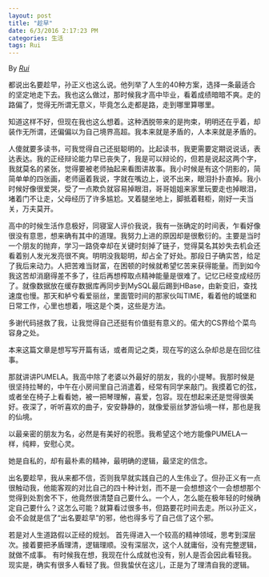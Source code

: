 ```yaml
---
layout: post
title: "趁早"
date: 6/3/2016 2:17:23 PM 
categories: 生活
tags: Rui 
---
```

By *[Rui](https://github.com/rubyfrea)*

都说出名要趁早，孙正义也这么说。他列举了人生的40种方案，选择一条最适合的坚定地走下去。我也这么做过，那时候我才高中毕业，看着成绩暗暗不爽。走的路偏了，觉得无所谓无意义，毕竟怎么走都是路，走到哪里算哪里。

知道这样不好，但现在我也这么想着。这种洒脱带来的是拘束，明明还在乎着，却装作无所谓，还偏偏以为自己境界高超。我本来就是矛盾的，人本来就是矛盾的。

人傻就要多读书，可我觉得自己还挺聪明的。比起读书，我更需要定期说说话，表达表达。我的正经辩论能力早已丧失了，我是可以辩论的，但若是说起这两个字，我就莫名的紧张，觉得要被老师抽起来看图讲故事。我小时候是有这个阴影的，简简单单的四张画，老师逼着我说，字就在嘴边上，说不出来，眼泪扑扑直掉。我小时候好像很爱哭，受了一点欺负就容易掉眼泪，哥哥姐姐来家里玩要走也掉眼泪，堵着门不让走，父母经历了许多尴尬。叉着腿坐地上，脚抵着鞋柜，刚好一夫当关，万夫莫开。

高中的时候生活作息极好，同寝室人评价我说，我有一张确定的时间表，乍看好像很没有意思，想来确有其中的道理。我努力上进的原因却是很敷衍的。主要是当时一个朋友的抛弃，学习一路侥幸却在关键时刻掉了链子，觉得莫名其妙失去机会还看着别人发光发亮很不爽。明明没我聪明，却占全了好处。那段日子确实苦，给足了我后来动力。人把苦难当财富，在困顿的时候就希望忆苦来获得能量。而到如今我这苦却消磨得差不多了，往后再想榨取点精神能量是很难了。记忆已经变成经历了。就像数据放在缓存数据库再同步到MySQL最后踢到HBase，由新变旧，查找速度也慢。那天和栌兮看爱丽丝，里面管时间的那家伙叫TIME，看着他的城堡和日常工作，心里也想着，哦这是个类，这些是方法。

多谢代码拯救了我，让我觉得自己还挺有价值挺有意义的。偌大的CS界给个菜鸟容身之处。

本来这篇文章是想写写开篇有话，或者周记之类，现在写的这么杂却总是在回忆往事。

那就讲讲PUMELA。我高中除了老婆以外最好的朋友，我的小提琴。我那时候是很坚持拉琴的，中午在小房间里自己消遣着，经常有同学来敲门。我摸着它的弦，或者坐在椅子上看看她，被一把琴理解，喜爱，包容。现在想起来还是觉得很美好。夜深了，听听喜欢的曲子，安安静静的，就像爱丽丝梦游仙境一样，那也是我的仙境。

以最亲密的朋友为名，必然是有美好的祝愿。我希望这个地方能像PUMELA一样，纯粹，安慰心灵。

她是自私的，却有最朴素的精神，最明确的逻辑，最坚定的信念。


出名要趁早，我从来都不信，否则我早就实践自己的人生伟业了。但孙正义有一点很触动我，他能客观的对比自己的四十种计划，而不是一会想想这个一会想想那个觉得到处割舍不下，他竟然很清楚自己要什么。一个人，怎么能在极年轻的时候确定自己要什么？这怎么可能？就算看过很多书，但路要花时间去走。所以孙正义，会不会就是信了“出名要趁早”的邪，他也得多亏了自己信了这个邪。

若是对人生道路假以正经的规划。 首先得进入一个较高的精神领域，思考到深层次。接着要把矛盾理清，逻辑理顺。没有深层次，这个人就庸俗，没有完整逻辑，就做不成事。
有时候我在想，我现在什么成就也没有，别人是否会因此看轻我。现实是，确实有很多人看轻了我。但我蛰伏在这儿，正是为了理清自我的逻辑。



